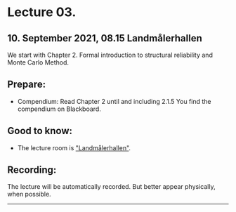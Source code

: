 # Lecture 03.
## 10. September 2021, 08.15 Landmålerhallen
We start with Chapter 2. Formal introduction to structural reliability and Monte Carlo Method.  

## Prepare:
* Compendium: Read Chapter 2 until and including 2.1.5 You find the compendium on Blackboard.


## Good to know:
* The lecture room is ["Landmålerhallen"](https://use.mazemap.com/#v=1&config=ntnu&zlevel=0.5&center=10.405957,63.414996&zoom=18&sharepoitype=poi&sharepoi=73163&campusid=1). 


## Recording:
The lecture will be automatically recorded. But better appear physically, when possible.

---
